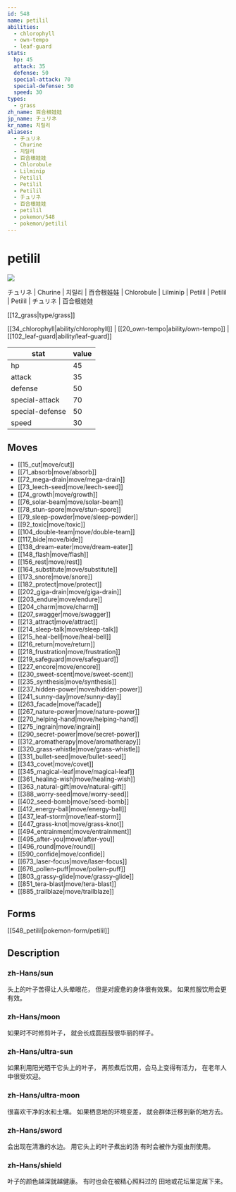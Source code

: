 ```yaml
---
id: 548
name: petilil
abilities:
  - chlorophyll
  - own-tempo
  - leaf-guard
stats:
  hp: 45
  attack: 35
  defense: 50
  special-attack: 70
  special-defense: 50
  speed: 30
types:
  - grass
zh_name: 百合根娃娃
jp_name: チュリネ
kr_name: 치릴리
aliases:
  - チュリネ
  - Churine
  - 치릴리
  - 百合根娃娃
  - Chlorobule
  - Lilminip
  - Petilil
  - Petilil
  - Petilil
  - チュリネ
  - 百合根娃娃
  - petilil
  - pokemon/548
  - pokemon/petilil
---
```

# petilil

![](https://raw.githubusercontent.com/PokeAPI/sprites/master/sprites/pokemon/548.png)

チュリネ | Churine | 치릴리 | 百合根娃娃 | Chlorobule | Lilminip | Petilil | Petilil | Petilil | チュリネ | 百合根娃娃

[[12_grass|type/grass]]

[[34_chlorophyll|ability/chlorophyll]] | [[20_own-tempo|ability/own-tempo]] | [[102_leaf-guard|ability/leaf-guard]]

|stat|value|
|---|---|
|hp|45|
|attack|35|
|defense|50|
|special-attack|70|
|special-defense|50|
|speed|30|


## Moves

- [[15_cut|move/cut]]
- [[71_absorb|move/absorb]]
- [[72_mega-drain|move/mega-drain]]
- [[73_leech-seed|move/leech-seed]]
- [[74_growth|move/growth]]
- [[76_solar-beam|move/solar-beam]]
- [[78_stun-spore|move/stun-spore]]
- [[79_sleep-powder|move/sleep-powder]]
- [[92_toxic|move/toxic]]
- [[104_double-team|move/double-team]]
- [[117_bide|move/bide]]
- [[138_dream-eater|move/dream-eater]]
- [[148_flash|move/flash]]
- [[156_rest|move/rest]]
- [[164_substitute|move/substitute]]
- [[173_snore|move/snore]]
- [[182_protect|move/protect]]
- [[202_giga-drain|move/giga-drain]]
- [[203_endure|move/endure]]
- [[204_charm|move/charm]]
- [[207_swagger|move/swagger]]
- [[213_attract|move/attract]]
- [[214_sleep-talk|move/sleep-talk]]
- [[215_heal-bell|move/heal-bell]]
- [[216_return|move/return]]
- [[218_frustration|move/frustration]]
- [[219_safeguard|move/safeguard]]
- [[227_encore|move/encore]]
- [[230_sweet-scent|move/sweet-scent]]
- [[235_synthesis|move/synthesis]]
- [[237_hidden-power|move/hidden-power]]
- [[241_sunny-day|move/sunny-day]]
- [[263_facade|move/facade]]
- [[267_nature-power|move/nature-power]]
- [[270_helping-hand|move/helping-hand]]
- [[275_ingrain|move/ingrain]]
- [[290_secret-power|move/secret-power]]
- [[312_aromatherapy|move/aromatherapy]]
- [[320_grass-whistle|move/grass-whistle]]
- [[331_bullet-seed|move/bullet-seed]]
- [[343_covet|move/covet]]
- [[345_magical-leaf|move/magical-leaf]]
- [[361_healing-wish|move/healing-wish]]
- [[363_natural-gift|move/natural-gift]]
- [[388_worry-seed|move/worry-seed]]
- [[402_seed-bomb|move/seed-bomb]]
- [[412_energy-ball|move/energy-ball]]
- [[437_leaf-storm|move/leaf-storm]]
- [[447_grass-knot|move/grass-knot]]
- [[494_entrainment|move/entrainment]]
- [[495_after-you|move/after-you]]
- [[496_round|move/round]]
- [[590_confide|move/confide]]
- [[673_laser-focus|move/laser-focus]]
- [[676_pollen-puff|move/pollen-puff]]
- [[803_grassy-glide|move/grassy-glide]]
- [[851_tera-blast|move/tera-blast]]
- [[885_trailblaze|move/trailblaze]]

## Forms



[[548_petilil|pokemon-form/petilil]]

## Description

### zh-Hans/sun

头上的叶子苦得让人头晕眼花，
但是对疲惫的身体很有效果。
如果煎服饮用会更有效。

### zh-Hans/moon

如果时不时修剪叶子，
就会长成圆鼓鼓很华丽的样子。

### zh-Hans/ultra-sun

如果利用阳光晒干它头上的叶子，
再煎煮后饮用，会马上变得有活力，
在老年人中很受欢迎。

### zh-Hans/ultra-moon

很喜欢干净的水和土壤。
如果栖息地的环境变差，
就会群体迁移到新的地方去。

### zh-Hans/sword

会出现在清澈的水边。
用它头上的叶子煮出的汤
有时会被作为驱虫剂使用。

### zh-Hans/shield

叶子的颜色越深就越健康。
有时也会在被精心照料过的
田地或花坛里定居下来。

